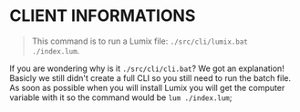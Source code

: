 # CLIENT INFORMATIONS
> This command is to run a Lumix file: `./src/cli/lumix.bat ./index.lum`.

If you are wondering why is it `./src/cli/cli.bat`? We got an explanation!
Basicly we still didn't create a full CLI so you still need to run the batch file. As soon as possible when you will install Lumix you will get the computer variable with it so the command would be `lum ./index.lum`;
